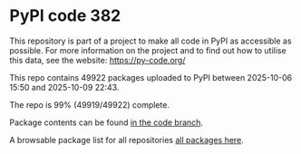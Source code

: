# PyPI code 382

This repository is part of a project to make all code in PyPI as accessible as possible. For more information 
on the project and to find out how to utilise this data, see the website: https://py-code.org/

This repo contains 49922 packages uploaded to PyPI between 
2025-10-06 15:50 and 2025-10-09 22:43.

The repo is 99% (49919/49922) complete.

Package contents can be found [in the code branch](https://github.com/pypi-data/pypi-mirror-382/tree/code/packages).

A browsable package list for all repositories [all packages here](https://py-code.org/repositories/pypi-mirror-382).


